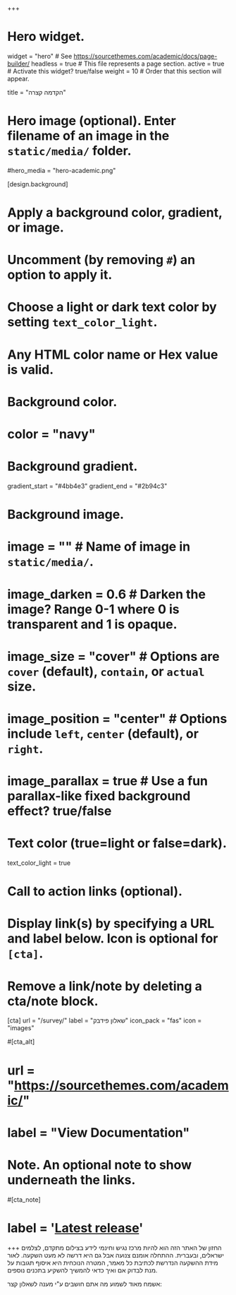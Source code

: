 +++
# Hero widget.
widget = "hero"  # See https://sourcethemes.com/academic/docs/page-builder/
headless = true  # This file represents a page section.
active = true  # Activate this widget? true/false
weight = 10  # Order that this section will appear.

title = "הקדמה קצרה"

# Hero image (optional). Enter filename of an image in the `static/media/` folder.
#hero_media = "hero-academic.png"

[design.background]
  # Apply a background color, gradient, or image.
  #   Uncomment (by removing `#`) an option to apply it.
  #   Choose a light or dark text color by setting `text_color_light`.
  #   Any HTML color name or Hex value is valid.

  # Background color.
  # color = "navy"
  
  # Background gradient.
  gradient_start = "#4bb4e3"
  gradient_end = "#2b94c3"
  
  # Background image.
  # image = ""  # Name of image in `static/media/`.
  # image_darken = 0.6  # Darken the image? Range 0-1 where 0 is transparent and 1 is opaque.
  # image_size = "cover"  #  Options are `cover` (default), `contain`, or `actual` size.
  # image_position = "center"  # Options include `left`, `center` (default), or `right`.
  # image_parallax = true  # Use a fun parallax-like fixed background effect? true/false
  
  # Text color (true=light or false=dark).
  text_color_light = true

# Call to action links (optional).
#   Display link(s) by specifying a URL and label below. Icon is optional for `[cta]`.
#   Remove a link/note by deleting a cta/note block.
[cta]
  url = "/survey/"
  label = "שאלון פידבק"
  icon_pack = "fas"
  icon = "images"
  
#[cta_alt]
#  url = "https://sourcethemes.com/academic/"
#  label = "View Documentation"

# Note. An optional note to show underneath the links.
#[cta_note]
#  label = '<a class="js-github-release" href="https://sourcethemes.com/academic/updates" data-repo="gcushen/hugo-academic">Latest release<!-- V --></a>'

  
+++
החזון של האתר הזה הוא להיות מרכז נגיש וחינמי לידע בצילום מתקדם, לצלמים ישראלים, ובעברית. 
ההתחלה אומנם צנועה אבל גם היא דרשה לא מעט השקעה. לאור מידת ההשקעה הנדרשת לכתיבת כל מאמר,
המטרה הנוכחית היא איסוף תגובות על מנת לבדוק אם ואיך כדאי להמשיך להשקיע בתכנים נוספים.   

אשמח מאוד לשמוע מה אתם חושבים ע"י מענה לשאלון קצר: